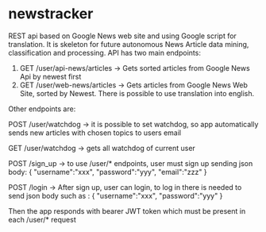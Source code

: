 # newstracker
REST api based on Google News web site and using Google script for translation.
It is skeleton for future autonomous News Article data mining, classification and processing.
API has two main endpoints:
1) GET /user/api-news/articles  -> Gets sorted articles from Google News Api by newest first
2) GET /user/web-news/articles -> Gets articles from Google News Web Site, sorted by Newest. There is possible to use translation into english.

Other endpoints are:

POST /user/watchdog -> it is possible to set watchdog, so app automatically sends new articles with chosen topics to users email

GET /user/watchdog -> gets all watchdog of current user

POST /sign_up -> to use /user/* endpoints, user must sign up sending json body:
{
    "username":"xxx",
    "password":"yyy",
    "email":"zzz"
}

POST /login -> After sign up, user can login, to log in there is needed to send json body such as : 
{
    "username":"xxx",
    "password":"yyy"
}

Then the app responds with bearer JWT token which must be present in each /user/* request
